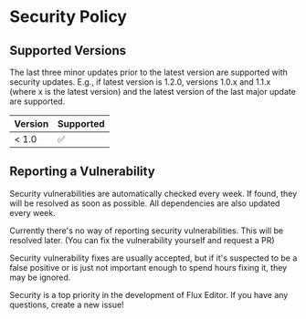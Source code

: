 # Security Policy

## Supported Versions

The last three minor updates prior to the latest version are supported with security updates. E.g., if latest version is 1.2.0, versions 1.0.x and 1.1.x (where x is the latest version) and the latest version of the last major update are supported.

| Version | Supported          |
| ------- | ------------------ |
| < 1.0   | :white_check_mark: |

## Reporting a Vulnerability

Security vulnerabilities are automatically checked every week. If found, they will be resolved as soon as possible. All dependencies are also updated every week.

Currently there's no way of reporting security vulnerabilities. This will be resolved later. (You can fix the vulnerability yourself and request a PR)

Security vulnerability fixes are usually accepted, but if it's suspected to be a false positive or is just not important enough to spend hours fixing it, they may be ignored.

Security is a top priority in the development of Flux Editor. If you have any questions, create a new issue!
